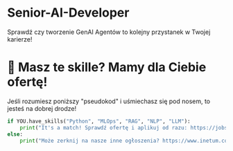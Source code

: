 # Senior-AI-Developer
Sprawdź czy tworzenie GenAI Agentów to kolejny przystanek w Twojej karierze!

# 🐍 Masz te skille? Mamy dla Ciebie ofertę!

Jeśli rozumiesz poniższy "pseudokod" i uśmiechasz się pod nosem, to jesteś na dobrej drodze!

```python
if YOU.have_skills("Python", "MLOps", "RAG", "NLP", "LLM"):
    print("It's a match! Sprawdź ofertę i aplikuj od razu: https://jobs.smartrecruiters.com/Inetum2/744000070000786-senior-python-software-engineer-senior-ai-developer- 🎉")
else:
    print("Może zerknij na nasze inne ogłoszenia? https://www.inetum.com/en/jobs?f%5B0%5D=region%3A1058 ")

